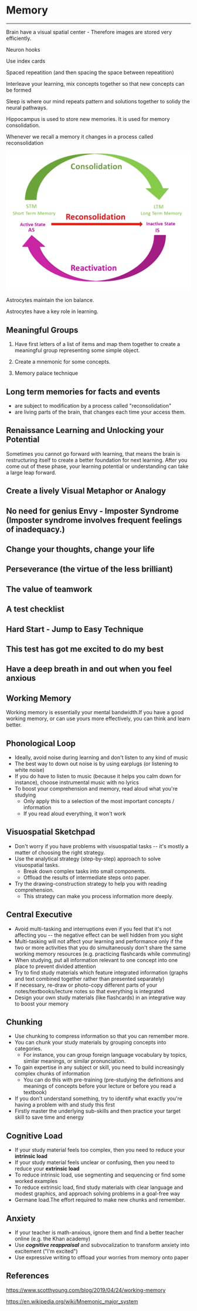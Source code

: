 # Memory

---

Brain have a visual spatial center - Therefore images are stored very efficiently.

Neuron hooks

Use index cards

Spaced repeatition (and then spacing the space between repeatition)

Interleave your learning, mix concepts together so that new concepts can be formed

Sleep is where our mind repeats pattern and solutions together to solidy the neural pathways.

Hippocampus is used to store new memories. It is used for memory consolidation.

Whenever we recall a memory it changes in a process called reconsolidation

![image](media/Learning-Intro_Memory-image1.png)

Astrocytes maintain the ion balance.

Astrocytes have a key role in learning.

## Meaningful Groups

1. Have first letters of a list of items and map them together to create a meaningful group representing some simple object.

2. Create a mnemonic for some concepts.

3. Memory palace technique

## Long term memories for facts and events

- are subject to modification by a process called "reconsolidation"
- are living parts of the brain, that changes each time your access them.

## Renaissance Learning and Unlocking your Potential

Sometimes you cannot go forward with learning, that means the brain is restructuring itself to create a better foundation for next learning. After you come out of these phase, your learning potential or understanding can take a large leap forward.

## Create a lively Visual Metaphor or Analogy

## No need for genius Envy - Imposter Syndrome (Imposter syndrome involves frequent feelings of inadequacy.)

## Change your thoughts, change your life

## Perseverance (the virtue of the less brilliant)

## The value of teamwork

## A test checklist

## Hard Start - Jump to Easy Technique

## This test has got me excited to do my best

## Have a deep breath in and out when you feel anxious

## Working Memory

Working memory is essentially your mental bandwidth.If you have a good working memory, or can use yours more effectively, you can think and learn better.

## Phonological Loop

- Ideally, avoid noise during learning and don't listen to any kind of music
- The best way to down out noise is by using earplugs (or listening to white noise)
- If you do have to listen to music (because it helps you calm down for instance), choose instrumental music with no lyrics
- To boost your comprehension and memory, read aloud what you're studying
  - Only apply this to a selection of the most important concepts / information
  - If you read aloud everything, it won't work

## Visuospatial Sketchpad

- Don't worry if you have problems with visuospatial tasks -- it's mostly a matter of choosing the right strategy.
- Use the analytical strategy (step-by-step) approach to solve visuospatial tasks.
  - Break down complex tasks into small components.
  - Offload the results of intermediate steps onto paper.
- Try the drawing-construction strategy to help you with reading comprehension.
  - This strategy can make you process information more deeply.

## Central Executive

- Avoid multi-tasking and interruptions even if you feel that it's not affecting you -- the negative effect can be well hidden from you sight
- Multi-tasking will not affect your learning and performance only if the two or more activities that you do simultaneously don't share the same working memory resources (e.g. practicing flashcards while commuting)
- When studying, put all information relevant to one concept into one place to prevent divided attention
- Try to find study materials which feature integrated information (graphs and text combined together rather than presented separately)
- If necessary, re-draw or photo-copy different parts of your notes/textbooks/lecture notes so that everything is integrated
- Design your own study materials (like flashcards) in an integrative way to boost your memory

## Chunking

- Use chunking to compress information so that you can remember more.
- You can chunk your study materials by grouping concepts into categories.
  - For instance, you can group foreign language vocabulary by topics, similar meanings, or similar pronunciation.
- To gain expertise in any subject or skill, you need to build increasingly complex chunks of information
  - You can do this with pre-training (pre-studying the definitions and meanings of concepts before your lecture or before you read a textbook)
- If you don't understand something, try to identify what exactly you're having a problem with and study this first
- Firstly master the underlying sub-skills and then practice your target skill to save time and energy

## Cognitive Load

- If your study material feels too complex, then you need to reduce your **intrinsic load**
- If your study material feels unclear or confusing, then you need to reduce your **extrinsic load**
- To reduce intrinsic load, use segmenting and sequencing or find some worked examples
- To reduce extrinsic load, find study materials with clear language and modest graphics, and approach solving problems in a goal-free way
- Germane load.The effort required to make new chunks and remember.

## Anxiety

- If your teacher is math-anxious, ignore them and find a better teacher online (e.g. the Khan academy)
- Use ***cognitive reappraisal*** and subvocalization to transform anxiety into excitement ("I'm excited")
- Use expressive writing to offload your worries from memory onto paper

## References

<https://www.scotthyoung.com/blog/2019/04/24/working-memory>

<https://en.wikipedia.org/wiki/Mnemonic_major_system>
